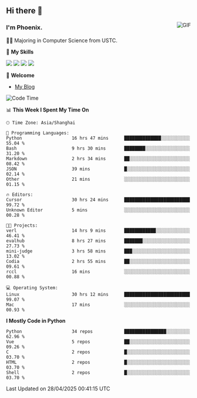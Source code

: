 ## Hi there 👋
<img align="right" alt="GIF" src="https://raw.githubusercontent.com/JoeyBling/JoeyBling/master/pic/pusheencode.gif" />

### I'm Phoenix.

👨‍🎓 Majoring in Computer Science from USTC.

🌟 **My Skills**

![](https://img.shields.io/badge/-Python-3e74a2?style=flat-square&logo=Python&logoColor=fff)
![](https://img.shields.io/badge/-C++-9f62a5?style=flat&logo=cplusplus&logoColor=white)
![](https://img.shields.io/badge/-Linux-185886?style=flat-square&logo=Linux&logoColor=fff)
![](https://img.shields.io/badge/-Rust-ff4136?style=flat-square&logo=Rust&logoColor=fff)

💬 **Welcome**

- [My Blog](https://ysy-phoenix.github.io/)

<!--START_SECTION:waka-->
![Code Time](http://img.shields.io/badge/Code%20Time-1%2C462%20hrs%2046%20mins-blue)

📊 **This Week I Spent My Time On** 

```text
🕑︎ Time Zone: Asia/Shanghai

💬 Programming Languages: 
Python                   16 hrs 47 mins      ██████████████░░░░░░░░░░░   55.04 % 
Bash                     9 hrs 30 mins       ████████░░░░░░░░░░░░░░░░░   31.20 % 
Markdown                 2 hrs 34 mins       ██░░░░░░░░░░░░░░░░░░░░░░░   08.42 % 
JSON                     39 mins             █░░░░░░░░░░░░░░░░░░░░░░░░   02.14 % 
Other                    21 mins             ░░░░░░░░░░░░░░░░░░░░░░░░░   01.15 % 

🔥 Editors: 
Cursor                   30 hrs 24 mins      █████████████████████████   99.72 % 
Unknown Editor           5 mins              ░░░░░░░░░░░░░░░░░░░░░░░░░   00.28 % 

🐱‍💻 Projects: 
verl                     14 hrs 9 mins       ████████████░░░░░░░░░░░░░   46.41 % 
evalhub                  8 hrs 27 mins       ███████░░░░░░░░░░░░░░░░░░   27.73 % 
mini-judge               3 hrs 58 mins       ███░░░░░░░░░░░░░░░░░░░░░░   13.02 % 
Codia                    2 hrs 55 mins       ██░░░░░░░░░░░░░░░░░░░░░░░   09.61 % 
rccl                     16 mins             ░░░░░░░░░░░░░░░░░░░░░░░░░   00.88 % 

💻 Operating System: 
Linux                    30 hrs 12 mins      █████████████████████████   99.07 % 
Mac                      17 mins             ░░░░░░░░░░░░░░░░░░░░░░░░░   00.93 % 
```

**I Mostly Code in Python** 

```text
Python                   34 repos            ████████████████░░░░░░░░░   62.96 % 
Vue                      5 repos             ██░░░░░░░░░░░░░░░░░░░░░░░   09.26 % 
C                        2 repos             █░░░░░░░░░░░░░░░░░░░░░░░░   03.70 % 
HTML                     2 repos             █░░░░░░░░░░░░░░░░░░░░░░░░   03.70 % 
Shell                    2 repos             █░░░░░░░░░░░░░░░░░░░░░░░░   03.70 % 
```




 Last Updated on 28/04/2025 00:41:15 UTC
<!--END_SECTION:waka-->

<!--
**ysy-phoenix/ysy-phoenix** is a ✨ _special_ ✨ repository because its `README.md` (this file) appears on your GitHub profile.

Here are some ideas to get you started:

- 🔭 I’m currently working on ...
- 🌱 I’m currently learning ...
- 👯 I’m looking to collaborate on ...
- 🤔 I’m looking for help with ...
- 💬 Ask me about ...
- 📫 How to reach me: ...
- 😄 Pronouns: ...
- ⚡ Fun fact: ...
-->
